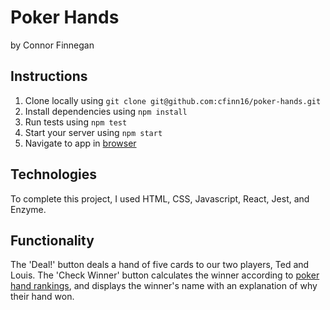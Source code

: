 # Poker Hands
by Connor Finnegan

## Instructions

1. Clone locally using
 `git clone git@github.com:cfinn16/poker-hands.git`
2. Install dependencies using `npm install`
3. Run tests using `npm test`
4. Start your server using `npm start`
5. Navigate to app in [browser](http://localhost:3000)


## Technologies

To complete this project, I used HTML, CSS, Javascript, React, Jest, and Enzyme.


## Functionality

The 'Deal!' button deals a hand of five cards to our two players, Ted and Louis. The 'Check Winner' button calculates the winner according to [poker hand rankings](https://www.cardplayer.com/rules-of-poker/hand-rankings), and displays the winner's name with an explanation of why their hand won.
